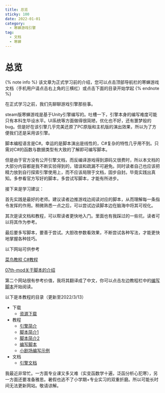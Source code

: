 ```yaml
---
title: 总览
sticky: 100
date: 2022-01-01
category:
  - 寒蝉游戏引擎
tag:
  - 文档
  - 寒蝉
---
```


# 总览

{% note info %}
该文章为正式学习前的介绍，您可以点击顶部导航栏的寒蝉游戏文档（手机用户请点击右上角的三横杠）或点击下面的目录开始学起
{% endnote %}

在正式学习之前，我们先聊聊游戏引擎那些事。

steam版寒蝉游戏是基于Unity引擎编写的。吐槽一下，引擎本身的编写难度可能只有本科生毕设水平。UI系统等方面做得很简陋，优化也不好，还有噩梦般的bug。但是好在该引擎几乎完美还原了PC原版和主机版的演出效果，所以为了方便我们还是采用该引擎。

脚本编程语言是C#。幸运的是脚本演出是线性的，C#复杂的特性几乎用不到。只需对C#的函数与数据类型有大致的了解即可编写脚本。

但是由于官方没有公开引擎文档，而反编译游戏得到源码又很费时，所以本文档的大部分内容都是我不断实验得到的，错误和疏漏不可避免。同时读者自己也应该把精力放到自行探索引擎使用上，而不应该局限于文档，固步自封。毕竟实践出真知。多参看官方写好的脚本，多尝试写脚本，才能有所进步。

接下来是学习建议：

首先实践是最好的老师。建议读者边推游戏边阅读对应的脚本，从而理解每一条指令发挥的作用。稍微熟悉一点之后，可以尝试边读脚本边在脑海中将其可视化。

其次是读文档和教程，可以帮读者更快地入门。里面也有我踩过的一些坑，读者可以将其作为参考。

最后要多写脚本，要善于尝试。大胆改参数看效果，不断尝试各种写法，才能更快地掌握各种技巧。

以下网站可供参考

<a href="https://www.runoob.com/csharp/csharp-tutorial.html">菜鸟教程 C#教程</a>

<a href="https://07th-mod.com/dev-wiki/on-scripting/">07th-mod关于脚本的介绍</a>

第二个网站很有参考价值，我将其翻译成了中文，你可以点击左边教程栏中的<a href="../intro4.html">编写脚本</a>开始阅读。

以下是本教程的目录（更新至2022/3/13）

- 下载
  - <a href="../resource">资源下载</a>
- 教程
  - <a href="../intro1">引擎简介</a>
  - <a href="../intro2">脚本简介1</a>
  - <a href="../intro3">脚本简介2</a>
  - <a href="../intro4">编写脚本</a>
  - <a href="../lecture">小剧场编写示例</a>
- 文档
  - <a href="../article1">引擎文档</a>

我最近非常忙。一方面专业课又多又难（实变函数学十遍，泛函分析心犯寒），另一方面还要准备雅思。暑假也逃不了小学期+专业实习的双重折磨。所以可能长时间无法更新网站。敬请谅解。